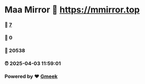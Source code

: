 # Maa Mirror :link: https://mmirror.top 
### :page_facing_up: [7](https://mmirror.top/tag.html) 
### :speech_balloon: 0 
### :hibiscus: 20538 
### :alarm_clock: 2025-04-03 11:59:01 
### Powered by :heart: [Gmeek](https://github.com/Meekdai/Gmeek)
